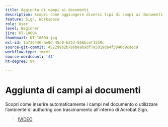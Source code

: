 ```yaml
---
title: Aggiunta di campi ai documenti
description: Scopri come aggiungere diversi tipi di campi ai documenti
feature: Sign, Workspace
role: User
level: Beginner
jira: KT-10604
thumbnail: KT-10604.jpg
exl-id: 1a736446-ae0d-45c0-b253-666bcef1559c
source-git-commit: 452299b2b786beab9df7a5019da4f3840d9cdec9
workflow-type: tm+mt
source-wordcount: '41'
ht-degree: 0%

---
```


# Aggiunta di campi ai documenti

Scopri come inserire automaticamente i campi nel documento o utilizzare l’ambiente di authoring con trascinamento all’interno di Acrobat Sign.

>[!VIDEO](https://video.tv.adobe.com/v/346620?quality=12&learn=on&hidetitle=true)
